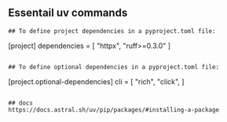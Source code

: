 ## Essentail uv commands

```
## To define project dependencies in a pyproject.toml file:
```
[project]
dependencies = [
  "httpx",
  "ruff>=0.3.0"
]
```

## To define optional dependencies in a pyproject.toml file:
```
[project.optional-dependencies]
cli = [
  "rich",
  "click",
]
```

## docs
https://docs.astral.sh/uv/pip/packages/#installing-a-package